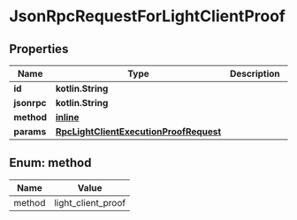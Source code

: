 
# JsonRpcRequestForLightClientProof

## Properties
| Name | Type | Description | Notes |
| ------------ | ------------- | ------------- | ------------- |
| **id** | **kotlin.String** |  |  |
| **jsonrpc** | **kotlin.String** |  |  |
| **method** | [**inline**](#Method) |  |  |
| **params** | [**RpcLightClientExecutionProofRequest**](RpcLightClientExecutionProofRequest.md) |  |  |


<a id="Method"></a>
## Enum: method
| Name | Value |
| ---- | ----- |
| method | light_client_proof |



